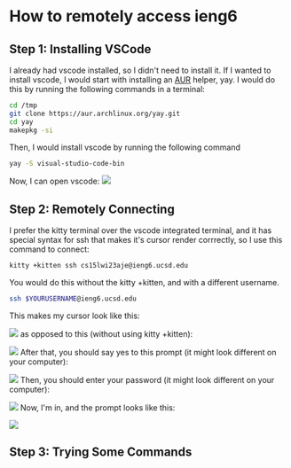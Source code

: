 # How to remotely access ieng6

## Step 1: Installing VSCode
I already had vscode installed, so I didn't need to install it. If I wanted to install vscode, I would start with installing an [AUR](https://wiki.archlinux.org/title/Arch_User_Repository) helper, yay. I would do this by running the following commands in a terminal:
```bash
cd /tmp
git clone https://aur.archlinux.org/yay.git
cd yay
makepkg -si
```
Then, I would install vscode by running the following command
```bash
yay -S visual-studio-code-bin
```
Now, I can open vscode:
![](https://media.discordapp.net/attachments/527258492286009344/1063217775436365864/image.png)
## Step 2: Remotely Connecting
I prefer the kitty terminal over the vscode integrated terminal, and it has special syntax for ssh that makes it's cursor render corrrectly, so I use this command to connect:
```bash
kitty +kitten ssh cs15lwi23aje@ieng6.ucsd.edu
```
You would do this without the kitty +kitten, and with a different username.
```bash
ssh $YOURUSERNAME@ieng6.ucsd.edu
```
This makes my cursor look like this:  

![](https://media.discordapp.net/attachments/527258492286009344/1063236242143182949/image.png)
as opposed to this (without using kitty +kitten):  

![](https://media.discordapp.net/attachments/527258492286009344/1063236488508215407/image.png)
After that, you should say yes to this prompt (it might look different on your computer):  

![](https://media.discordapp.net/attachments/527258492286009344/1063237385279778886/image.png)
Then, you should enter your password (it might look different on your computer):  

![](https://media.discordapp.net/attachments/527258492286009344/1063237983651762206/image.png)
Now, I'm in, and the prompt looks like this:  

![](https://media.discordapp.net/attachments/527258492286009344/1063238187301994506/image.png)
## Step 3: Trying Some Commands
